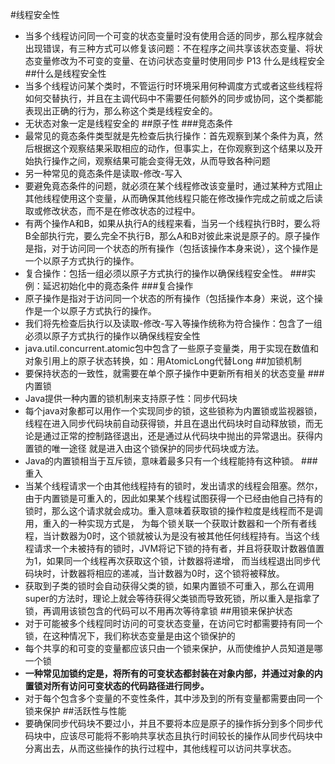 #线程安全性
- 当多个线程访问同一个可变的状态变量时没有使用合适的同步，那么程序就会出现错误，有三种方式可以修复该问题：不在程序之间共享该状态变量、将状态变量修改为不可变的变量、在访问状态变量时使用同步
P13 什么是线程安全
##什么是线程安全性
- 当多个线程访问某个类时，不管运行时环境采用何种调度方式或者这些线程将如何交替执行，并且在主调代码中不需要任何额外的同步或协同，这个类都能表现出正确的行为，那么称这个类是线程安全的。
- 无状态对象一定是线程安全的
##原子性
###竞态条件
- 最常见的竟态条件类型就是先检查后执行操作：首先观察到某个条件为真，然后根据这个观察结果采取相应的动作，但事实上，在你观察到这个结果以及开始执行操作之间，观察结果可能会变得无效，从而导致各种问题
- 另一种常见的竟态条件是读取-修改-写入
- 要避免竟态条件的问题，就必须在某个线程修改该变量时，通过某种方式阻止其他线程使用这个变量，从而确保其他线程只能在修改操作完成之前或之后读取或修改状态，而不是在修改状态的过程中。
- 有两个操作A和B，如果从执行A的线程来看，当另一个线程执行B时，要么将B全部执行完，要么完全不执行B，那么A和B对彼此来说是原子的。原子操作是指，对于访问同一个状态的所有操作（包括该操作本身来说），这个操作是一个以原子方式执行的操作。
- 复合操作：包括一组必须以原子方式执行的操作以确保线程安全性。
###实例：延迟初始化中的竟态条件
###复合操作
- 原子操作是指对于访问同一个状态的所有操作（包括操作本身）来说，这个操作是一个以原子方式执行的操作。
- 我们将先检查后执行以及读取-修改-写入等操作统称为符合操作：包含了一组必须以原子方式执行的操作以确保线程安全性
- java.util.concurrent.atomic包中包含了一些原子变量类，用于实现在数值和对象引用上的原子状态转换，如：用AtomicLong代替Long
##加锁机制
- 要保持状态的一致性，就需要在单个原子操作中更新所有相关的状态变量
###内置锁
- Java提供一种内置的锁机制来支持原子性：同步代码块
- 每个java对象都可以用作一个实现同步的锁，这些锁称为内置锁或监视器锁，线程在进入同步代码块前自动获得锁，并且在退出代码块时自动释放锁，而无论是通过正常的控制路径退出，还是通过从代码块中抛出的异常退出。获得内置锁的唯一途径
就是进入由这个锁保护的同步代码块或方法。
- Java的内置锁相当于互斥锁，意味着最多只有一个线程能持有这种锁。
###重入
- 当某个线程请求一个由其他线程持有的锁时，发出请求的线程会阻塞。然尔，由于内置锁是可重入的，因此如果某个线程试图获得一个已经由他自己持有的锁时，那么这个请求就会成功。重入意味着获取锁的操作粒度是线程而不是调用，重入的一种实现方式是，
为每个锁关联一个获取计数器和一个所有者线程，当计数器为0时，这个锁就被认为是没有被其他任何线程持有。当这个线程请求一个未被持有的锁时，JVM将记下锁的持有者，并且将获取计数器值置为1，如果同一个线程再次获取这个锁，计数器将递增，
而当线程退出同步代码块时，计数器将相应的递减，当计数器为0时，这个锁将被释放。
- 获取到子类的锁时会自动获得父类的锁，如果内置锁不可重入，那么在调用super的方法时，理论上就会等待获得父类锁而导致死锁，所以重入是指拿了锁，再调用该锁包含的代码可以不用再次等待拿锁
##用锁来保护状态
- 对于可能被多个线程同时访问的可变状态变量，在访问它时都需要持有同一个锁，在这种情况下，我们称状态变量是由这个锁保护的
- 每个共享的和可变的变量都应该只由一个锁来保护，从而使维护人员知道是哪一个锁
- **一种常见加锁约定是，将所有的可变状态都封装在对象内部，并通过对象的内置锁对所有访问可变状态的代码路径进行同步。**
- 对于每个包含多个变量的不变性条件，其中涉及到的所有变量都需要由同一个锁来保护
##活跃性与性能
- 要确保同步代码块不要过小，并且不要将本应是原子的操作拆分到多个同步代码块中，应该尽可能将不影响共享状态且执行时间较长的操作从同步代码块中分离出去，从而这些操作的执行过程中，其他线程可以访问共享状态。

